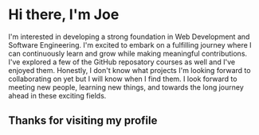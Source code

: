 # Hi there, I'm Joe

I'm interested in developing a strong foundation in Web Development and Software Engineering. I'm excited to embark on a fulfilling journey where I can continuously learn and grow while making meaningful contributions. I've explored a few of the GitHub reposatory courses as well and I've enjoyed them. Honestly, I don't know what projects I'm looking forward to collaborating on yet but I will know when I find them. I look forward to meeting new people, learning new things, and towards the long journey ahead in these exciting fields.

## Thanks for visiting my profile

<!---
JoeyScottSchronce/JoeyScottSchronce is a ✨ special ✨ repository because its `README.md` (this file) appears on your GitHub profile.
You can click the Preview link to take a look at your changes.
--->
